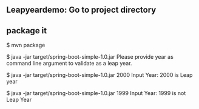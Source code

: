 ## Leapyeardemo: Go to project directory
## package it
$ mvn package

$ java -jar target/spring-boot-simple-1.0.jar
Please provide year as command line argument to validate as a leap year.

$ java -jar target/spring-boot-simple-1.0.jar 2000
Input Year: 2000 is Leap year

$ java -jar target/spring-boot-simple-1.0.jar 1999
Input Year: 1999 is not Leap Year